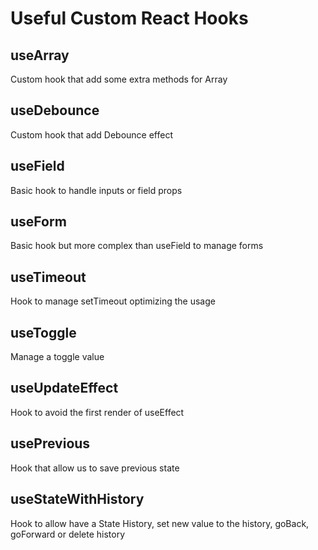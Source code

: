 # Useful Custom React Hooks

## useArray

Custom hook that add some extra methods for Array

## useDebounce

Custom hook that add Debounce effect

## useField

Basic hook to handle inputs or field props

## useForm

Basic hook but more complex than useField to manage forms

## useTimeout

Hook to manage setTimeout optimizing the usage

## useToggle

Manage a toggle value

## useUpdateEffect

Hook to avoid the first render of useEffect

## usePrevious

Hook that allow us to save previous state

## useStateWithHistory

Hook to allow have a State History, set new value to the history, goBack, goForward or delete history
